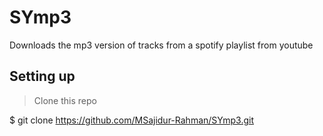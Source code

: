 # SYmp3

Downloads the mp3 version of tracks from a spotify playlist from youtube

## Setting up

>Clone this repo 

$ git clone https://github.com/MSajidur-Rahman/SYmp3.git